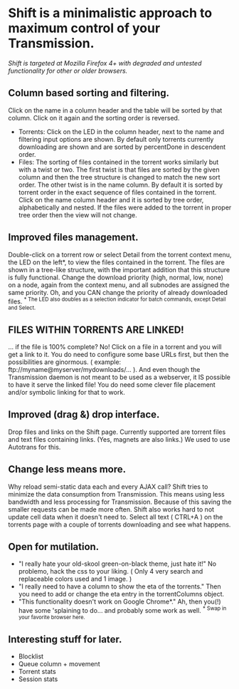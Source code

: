 Shift is a minimalistic approach to maximum control of your Transmission.
=====

*Shift is targeted at Mozilla Firefox 4+ with degraded and untested functionality for other or older browsers.*

## Column based sorting and filtering.

Click on the name in a column header and the table will be sorted by that column. Click on it again and the sorting order is reversed.

* Torrents:
Click on the LED in the column header, next to the name and filtering input options are shown. By default only torrents currently downloading are shown and are sorted by percentDone in descendent order.
* Files:
The sorting of files contained in the torrent works similarly but with a twist or two. The first twist is that files are sorted by the given column and then the tree structure is changed to match the new sort order. The other twist is in the name column. By default it is sorted by torrent order in the exact sequence of files contained in the torrent. Click on the name column header and it is sorted by tree order, alphabetically and nested. If the files were added to the torrent in proper tree order then the view will not change.

## Improved files management.

Double-click on a torrent row or select Detail from the torrent context menu, the LED on the left*, to view the files contained in the torrent. The files are shown in a tree-like structure, with the important addition that this structure is fully functional. Change the download priority (high, normal, low, none) on a node, again from the context menu, and all subnodes are assigned the same priority. Oh, and you CAN change the priority of already downloaded files.
<sup>* The LED also doubles as a selection indicator for batch commands, except Detail and Select.

## FILES WITHIN TORRENTS ARE LINKED!

... if the file is 100% complete? No! Click on a file in a torrent and you will get a link to it. You do need to configure some base URLs first, but then the possibilities are ginormous. ( example: ftp://myname@myserver/mydownloads/... ). And even though the Transmission daemon is not meant to be used as a webserver, it IS possible to have it serve the linked file! You do need some clever file placement and/or symbolic linking for that to work.

## Improved (drag &) drop interface.

Drop files and links on the Shift page. Currently supported are torrent files and text files containing links. (Yes, magnets are also links.) We used to use Autotrans for this.

## Change less means more.

Why reload semi-static data each and every AJAX call? Shift tries to minimize the data consumption from Transmission. This means using less bandwidth and less processing for Transmission. Because of this saving the smaller requests can be made more often. Shift also works hard to not update cell data when it doesn't need to. Select all text ( CTRL+A ) on the torrents page with a couple of torrents downloading and see what happens.

## Open for mutilation.

* "I really hate your old-skool green-on-black theme, just hate it!" No problemo, hack the css to your liking. ( Only 4 very search and replaceable colors used and 1 image. )
* "I really need to have a column to show the eta of the torrents." Then you need to add or change the eta entry in the torrentColumns object.
* "This functionality doesn't work on Google Chrome*." Ah, then you(!) have some 'splaining to do... and probably some work as well.
<sup>* Swap in your favorite browser here.

## Interesting stuff for later.

* Blocklist
* Queue column + movement
* Torrent stats
* Session stats
